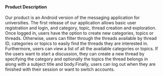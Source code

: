 #### Product Description

Our product is an Android version of the messaging application for universities. The first release of our application allows basic user registration and login, and category, topic, thread creation and exploration. Once logged in, users have the option to create new categories, topics or threads. Otherwise, users can filter through the threads available by thread ID, categories or topics to easily find the threads they are interested in. Furthermore, users can view a list of all the available categories or topics. If the users want to start a discussion, they can create a new thread by specifying the category and optionally the topics the thread belongs in along with a subject title and body.Finally, users can log out when they are finished with their session or want to switch accounts.
